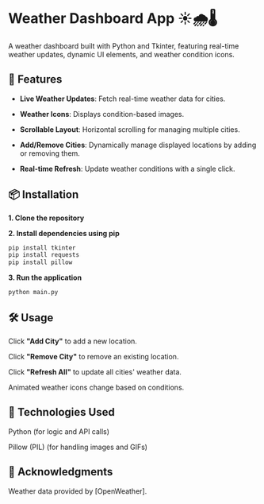 # Weather Dashboard App ☀️🌧️🌡️

A weather dashboard built with Python and Tkinter, featuring real-time weather updates, dynamic UI elements, and weather condition icons.

## 🌟 Features

- **Live Weather Updates**: Fetch real-time weather data for cities.

- **Weather Icons**: Displays condition-based images.

- **Scrollable Layout**: Horizontal scrolling for managing multiple cities.

- **Add/Remove Cities**: Dynamically manage displayed locations by adding or removing them.

- **Real-time Refresh**: Update weather conditions with a single click.

## 📦 Installation

**1. Clone the repository**

**2. Install dependencies using pip**

```bash
pip install tkinter
pip install requests
pip install pillow
```

**3. Run the application**

```bash
python main.py
```

## 🛠 Usage

Click **"Add City"** to add a new location.

Click **"Remove City"** to remove an existing location.

Click **"Refresh All"** to update all cities' weather data.

Animated weather icons change based on conditions.

## 🚀 Technologies Used

Python (for logic and API calls)

Pillow (PIL) (for handling images and GIFs)

## 🙌 Acknowledgments

Weather data provided by [OpenWeather].
